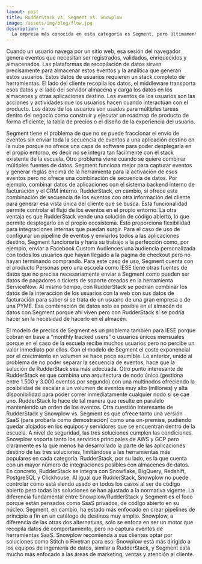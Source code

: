 ```yaml
---
layout: post
title: RudderStack vs. Segment vs. Snowplow
image: /assets/img/blog/flow.jpg
description: >
  La empresa más conocida en esta categoría es Segment, pero últimamente han entrado a competir otras soluciones como RudderStack o Snowplow que pueden ser alojadas en los propios servidores proporcionando mayor flexibilidad.  <!--more-->
---
```


Cuando un usuario navega por un sitio web, esa sesión del navegador genera eventos que necesitan ser registrados, validados, enriquecidos y almacenados. Las plataformas de recopilación de datos sirven precisamente para almacenar estos eventos y la analítica que generan estos usuarios. Estos datos de usuarios requieren un stack completo de herramientas. El lado del cliente recopila los datos, el middleware transporta esos datos y el lado del servidor almacena y carga los datos en los almacenes y otras aplicaciones destino. Los eventos de los usuarios son las acciones y actividades que los usuarios hacen cuando interactúan con el producto. Los datos de los usuarios son usados para múltiples tareas dentro del negocio como construir y ejecutar un roadmap de producto de forma eficiente, la tabla de precios o el diseño de la experiencia del usuario.

<!--more-->

Segment tiene el problema de que no se puede fraccionar el envío de eventos sin enviar toda la secuencia de eventos a una aplicación destino en la nube porque no ofrece una capa de software para poder desplegarla en el propio entorno, es decir no se integra tan fácilmente con el stack existente de la escuela. Otro problema viene cuando se quiere combinar múltiples fuentes de datos. Segment funciona mejor para capturar eventos y generar reglas encima de la herramienta para la activación de esos eventos pero no ofrece una combinación de secuencia de datos. Por ejemplo, combinar datos de aplicaciones con el sistema backend interno de facturación y el CRM interno. RudderStack, en cambio, sí ofrece esta combinación de secuencia de los eventos con otra información del cliente para generar esa vista única del cliente que se busca. Esta funcionalidad permite controlar el flujo de los eventos en el propio entorno. La otra ventaja es que RudderStack vende una solución de código abierto, lo que permite desplegarlo en el propio ecosistema. Esto proporciona flexibilidad para integraciones internas que puedan surgir. Para el caso de uso de configurar un pipeline de eventos y enviarlos todos a las aplicaciones destino, Segment funcionaría y haría su trabajo a la perfección como, por ejemplo, enviar a Facebook Custom Audiences una audiencia personalizada con todos los usuarios que hayan llegado a la página de checkout pero no hayan terminando comprando. Para este caso de uso, Segment cuenta con el producto Personas pero una escuela como IESE tiene otras fuentes de datos que no precisa necesariamente enviar a Segment como pueden ser datos de pagadores o tickets de soporte creados en la herramienta ServiceNow. Al mismo tiempo, con RudderStack se podrían combinar los datos de la interacción de los usuarios con la web con sus datos de facturación para saber si se trata de un usuario de una gran empresa o de una PYME. Esa combinación de datos solo es posible en el almacén de datos con Segment porque ahí viven pero con RudderStack sí se podría hacer sin la necesidad de hacerlo en el almacén.

El modelo de precios de Segment es un problema también para IESE porque cobran en base a “monthly tracked users” o usuarios únicos mensuales porque en el caso de la escuela recibe muchos usuarios pero no percibe un valor inmediato por ellos. Con el modelo de Segment el coste exponencial por el crecimiento en volumen se hace poco asumible. Lo anterior, unido al problema de no poder separar la secuencia de eventos, hace que la solución de RudderStack sea más adecuada. Otro punto interesante de RudderStack es que combina una arquitectura de nodo único (gestiona entre 1.500 y 3.000 eventos por segundo) con una multinodos ofreciendo la posibilidad de escalar a un volumen de eventos muy alto (millones) y alta disponibilidad para poder correr inmediatamente cualquier nodo si se cae uno. RudderStack lo hace de tal manera que resulte en paralelo manteniendo un orden de los eventos. Otra cuestión interesante de RudderStack y Snowplow vs. Segment es que ofrece tanto una versión SaaS (para probarla como demostración) como una on-premise, pudiendo quedar alojados en los equipos y servidores que se encuentran dentro de la escuela. A nivel de seguridad, las tres soluciones cumplen las condiciones. Snowplow soporta tanto los servicios principales de AWS y GCP pero claramente es la que menos ha desarrollado la parte de las aplicaciones destino de las tres soluciones, limitándose a las herramientas más populares en cada categoría. RudderStack, por su lado, es la que cuenta con un mayor número de integraciones posibles con almacenes de datos. En concreto, RudderStack se integra con Snowflake, BigQuery, Redshift, PostgreSQL y Clickhouse. Al igual que RudderStack, Snowplow no puede controlar cómo está siendo usado en todos los casos al ser de código abierto pero todas las soluciones se han ajustado a la normativa vigente. La diferencia fundamental entre Snowplow/RudderStack y Segment es el foco porque están pensados como SaaS privados, de código abierto en su núcleo. Segment, en cambio, ha estado más enfocado en crear pipelines de principio a fin en un catálogo de destinos muy amplio. Snowplow, a diferencia de las otras dos alternativas, solo se enfoca en ser un motor que recopila datos de comportamiento, pero no captura eventos de herramientas SaaS. Snowplow recomienda a sus clientes optar por soluciones como Stitch o Fivetran para eso. Snowplow está más dirigido a los equipos de ingeniería de datos, similar a RudderStack, y Segment está mucho más enfocado a las áreas de marketing, ventas y atención al cliente.

